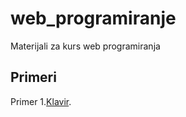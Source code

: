 # web_programiranje
Materijali za kurs web programiranja

## Primeri
Primer 1.[Klavir](/klavir/index.html).